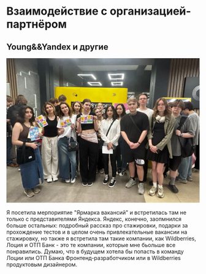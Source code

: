 # Взаимодействие с организацией-партнёром

## Young&&Yandex и другие

![Y&&Y](/docs/screens/Y&&Y.jpg)

Я посетила мерпориятие "Ярмарка вакансий" и встретилась там не только с представителями Яндекса. Яндекс, конечно, заопмнился больше остальных: подробный рассказ про стажировки, подарки за прохождение тестов и в целом очень привлекательные вакансии на стажировку, но также я встретила там такие компании, как Wildberries, Лоция и ОТП Банк - это те компании, которые мне бьольше все понравились. Думаю, что в будущем хотела бы попасть в команду Лоции или ОТП Банка Фронтенд-разработчиком или в Wildberries продуктовым дизайнером.
